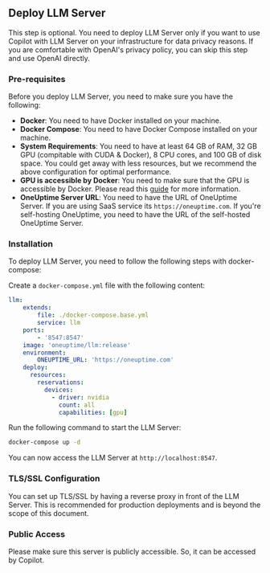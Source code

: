## Deploy LLM Server

This step is optional. You need to deploy LLM Server only if you want to use Copilot with LLM Server on your infrastructure for data privacy reasons. If you are comfortable with OpenAI's privacy policy, you can skip this step and use OpenAI directly.

### Pre-requisites

Before you deploy LLM Server, you need to make sure you have the following:

- **Docker**: You need to have Docker installed on your machine. 
- **Docker Compose**: You need to have Docker Compose installed on your machine.
- **System Requirements**: You need to have at least 64 GB of RAM, 32 GB GPU (compitable with CUDA & Docker), 8 CPU cores, and 100 GB of disk space. You could get away with less resources, but we recommend the above configuration for optimal performance. 
- **GPU is accessible by Docker**: You need to make sure that the GPU is accessible by Docker. Please read this [guide](https://docs.docker.com/compose/gpu-support/) for more information.
- **OneUptime Server URL**: You need to have the URL of OneUptime Server. If you are using SaaS service its `https://oneuptime.com`. If you're self-hosting OneUptime, you need to have the URL of the self-hosted OneUptime Server.

### Installation

To deploy LLM Server, you need to follow the following steps with docker-compose: 

Create a `docker-compose.yml` file with the following content:

```yaml
llm: 
    extends:
        file: ./docker-compose.base.yml
        service: llm
    ports:
        - '8547:8547'
    image: 'oneuptime/llm:release'
    environment:    
        ONEUPTIME_URL: 'https://oneuptime.com'
    deploy:
      resources:
        reservations:
          devices:
            - driver: nvidia
              count: all
              capabilities: [gpu]
```

Run the following command to start the LLM Server:

```bash
docker-compose up -d
```

You can now access the LLM Server at `http://localhost:8547`. 


### TLS/SSL Configuration

You can set up TLS/SSL by having a reverse proxy in front of the LLM Server. This is recommended for production deployments and is beyond the scope of this document.

### Public Access

Please make sure this server is publicly accessible. So, it can be accessed by Copilot. 